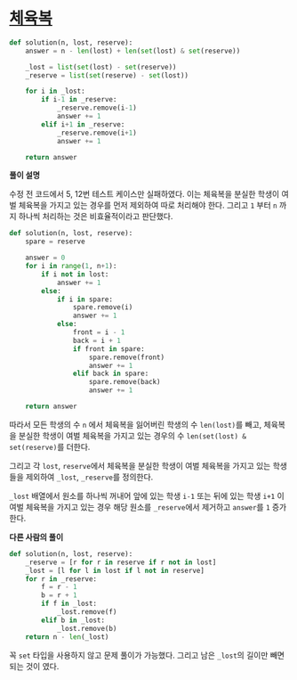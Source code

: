 # [체육복](https://programmers.co.kr/learn/courses/30/lessons/42862)

```python
def solution(n, lost, reserve):
    answer = n - len(lost) + len(set(lost) & set(reserve))

    _lost = list(set(lost) - set(reserve))
    _reserve = list(set(reserve) - set(lost))

    for i in _lost:
        if i-1 in _reserve:
            _reserve.remove(i-1)
            answer += 1
        elif i+1 in _reserve:
            _reserve.remove(i+1)
            answer += 1

    return answer
```

**풀이 설명**

수정 전 코드에서 5, 12번 테스트 케이스만 실패하였다. 이는 체육복을 분실한 학생이 여벌 체육복을 가지고 있는 경우를 먼저 제외하여 따로 처리해야 한다. 그리고 `1` 부터 `n` 까지 하나씩 처리하는 것은 비효율적이라고 판단했다.

```python
def solution(n, lost, reserve):
    spare = reserve

    answer = 0
    for i in range(1, n+1):
        if i not in lost:
            answer += 1
        else:
            if i in spare:
                spare.remove(i)
                answer += 1
            else:
                front = i - 1
                back = i + 1
                if front in spare:
                    spare.remove(front)
                    answer += 1
                elif back in spare:
                    spare.remove(back)
                    answer += 1

    return answer
```

따라서 모든 학생의 수 `n` 에서 체육복을 잃어버린 학생의 수 `len(lost)`를 빼고, 체육복을 분실한 학생이 여벌 체육복을 가지고 있는 경우의 수 `len(set(lost) & set(reserve)`를 더한다.

그리고 각 `lost`, `reserve`에서 체육복을 분실한 학생이 여벌 체육복을 가지고 있는 학생들을 제외하여 `_lost`, `_reserve`를 정의한다.

`_lost` 배열에서 원소를 하나씩 꺼내어 앞에 있는 학생 `i-1` 또는 뒤에 있는 학생 `i+1` 이 여벌 체육복을 가지고 있는 경우 해당 원소를 `_reserve`에서 제거하고 `answer`를 `1` 증가한다.

**다른 사람의 풀이**

```python
def solution(n, lost, reserve):
    _reserve = [r for r in reserve if r not in lost]
    _lost = [l for l in lost if l not in reserve]
    for r in _reserve:
        f = r - 1
        b = r + 1
        if f in _lost:
            _lost.remove(f)
        elif b in _lost:
            _lost.remove(b)
    return n - len(_lost)
```

꼭 `set` 타입을 사용하지 않고 문제 풀이가 가능했다. 그리고 남은 `_lost`의 길이만 빼면 되는 것이 였다.
